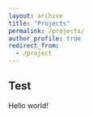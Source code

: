 ```yaml
---
layout: archive
title: "Projects"
permalink: /projects/
author_profile: true
redirect_from:
  - /project
---
```


## Test
Hello world!